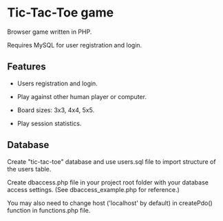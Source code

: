 # Tic-Tac-Toe game
Browser game written in PHP.

Requires MySQL for user registration and login.

## Features

- Users registration and login.

- Play against other human player or computer.

- Board sizes: 3x3, 4x4, 5x5.

- Play session statistics.



## Database

Create "tic-tac-toe" database and use users.sql file to import structure of the users table.

Create dbaccess.php file in your project root folder with your database access settings. (See  dbaccess_example.php for reference.)

You may also need to change host ('localhost' by default) in createPdo() function in functions.php file. 
